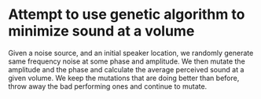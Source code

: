 # Attempt to use genetic algorithm to minimize sound at a volume

Given a noise source, and an initial speaker location, we randomly generate same frequency noise at some phase and amplitude.
We then mutate the amplitude and the phase and calculate the average perceived sound at a given volume. 
We keep the mutations that are doing better than before, throw away the bad performing ones and continue to mutate.
